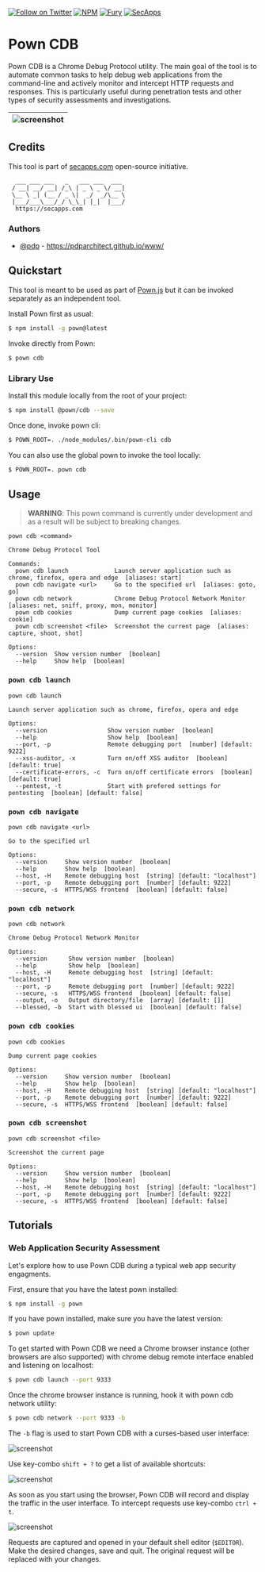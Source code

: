 [![Follow on Twitter](https://img.shields.io/twitter/follow/pownjs.svg?logo=twitter)](https://twitter.com/pownjs)
[![NPM](https://img.shields.io/npm/v/@pown/cdb.svg)](https://www.npmjs.com/package/@pown/cdb)
[![Fury](https://img.shields.io/badge/version-2x%20Fury-red.svg)](https://github.com/pownjs/lobby)
[![SecApps](https://img.shields.io/badge/credits-SecApps-black.svg)](https://secapps.com)

# Pown CDB

Pown CDB is a Chrome Debug Protocol utility. The main goal of the tool is to automate common tasks to help debug web applications from the command-line and actively monitor and intercept HTTP requests and responses. This is particularly useful during penetration tests and other types of security assessments and investigations.

| ![screenshot](https://media.githubusercontent.com/media/pownjs/pown-cdb/master/screenshots/01.png) |
|-|

## Credits

This tool is part of [secapps.com](https://secapps.com) open-source initiative.

```
  ___ ___ ___   _   ___ ___  ___
 / __| __/ __| /_\ | _ \ _ \/ __|
 \__ \ _| (__ / _ \|  _/  _/\__ \
 |___/___\___/_/ \_\_| |_|  |___/
  https://secapps.com
```

### Authors

* [@pdp](https://twitter.com/pdp) - https://pdparchitect.github.io/www/

## Quickstart

This tool is meant to be used as part of [Pown.js](https://github.com/pownjs/pown) but it can be invoked separately as an independent tool.

Install Pown first as usual:

```sh
$ npm install -g pown@latest
```

Invoke directly from Pown:

```sh
$ pown cdb
```

### Library Use

Install this module locally from the root of your project:

```sh
$ npm install @pown/cdb --save
```

Once done, invoke pown cli:

```sh
$ POWN_ROOT=. ./node_modules/.bin/pown-cli cdb
```

You can also use the global pown to invoke the tool locally:

```sh
$ POWN_ROOT=. pown cdb
```

## Usage

> **WARNING**: This pown command is currently under development and as a result will be subject to breaking changes.

```
pown cdb <command>

Chrome Debug Protocol Tool

Commands:
  pown cdb launch             Launch server application such as chrome, firefox, opera and edge  [aliases: start]
  pown cdb navigate <url>     Go to the specified url  [aliases: goto, go]
  pown cdb network            Chrome Debug Protocol Network Monitor  [aliases: net, sniff, proxy, mon, monitor]
  pown cdb cookies            Dump current page cookies  [aliases: cookie]
  pown cdb screenshot <file>  Screenshot the current page  [aliases: capture, shoot, shot]

Options:
  --version  Show version number  [boolean]
  --help     Show help  [boolean]
```

### `pown cdb launch`

```
pown cdb launch

Launch server application such as chrome, firefox, opera and edge

Options:
  --version                 Show version number  [boolean]
  --help                    Show help  [boolean]
  --port, -p                Remote debugging port  [number] [default: 9222]
  --xss-auditor, -x         Turn on/off XSS auditor  [boolean] [default: true]
  --certificate-errors, -c  Turn on/off certificate errors  [boolean] [default: true]
  --pentest, -t             Start with prefered settings for pentesting  [boolean] [default: false]
```

### `pown cdb navigate`

```
pown cdb navigate <url>

Go to the specified url

Options:
  --version     Show version number  [boolean]
  --help        Show help  [boolean]
  --host, -H    Remote debugging host  [string] [default: "localhost"]
  --port, -p    Remote debugging port  [number] [default: 9222]
  --secure, -s  HTTPS/WSS frontend  [boolean] [default: false]
```

### `pown cdb network`

```
pown cdb network

Chrome Debug Protocol Network Monitor

Options:
  --version      Show version number  [boolean]
  --help         Show help  [boolean]
  --host, -H     Remote debugging host  [string] [default: "localhost"]
  --port, -p     Remote debugging port  [number] [default: 9222]
  --secure, -s   HTTPS/WSS frontend  [boolean] [default: false]
  --output, -o   Output directory/file  [array] [default: []]
  --blessed, -b  Start with blessed ui  [boolean] [default: false]
```

### `pown cdb cookies`

```
pown cdb cookies

Dump current page cookies

Options:
  --version     Show version number  [boolean]
  --help        Show help  [boolean]
  --host, -H    Remote debugging host  [string] [default: "localhost"]
  --port, -p    Remote debugging port  [number] [default: 9222]
  --secure, -s  HTTPS/WSS frontend  [boolean] [default: false]
```

### `pown cdb screenshot`

```
pown cdb screenshot <file>

Screenshot the current page

Options:
  --version     Show version number  [boolean]
  --help        Show help  [boolean]
  --host, -H    Remote debugging host  [string] [default: "localhost"]
  --port, -p    Remote debugging port  [number] [default: 9222]
  --secure, -s  HTTPS/WSS frontend  [boolean] [default: false]
```

## Tutorials

### Web Application Security Assessment

Let's explore how to use Pown CDB during a typical web app security engagments.

First, ensure that you have the latest pown installed:

```sh
$ npm install -g pown
```

If you have pown installed, make sure you have the latest version:

```sh
$ pown update
```

To get started with Pown CDB we need a Chrome browser instance (other browsers are also supported) with chrome debug remote interface enabled and listening on localhost:

```sh
$ pown cdb launch --port 9333
```

Once the chrome browser instance is running, hook it with pown cdb network utility:

```sh
$ pown cdb network --port 9333 -b
```

The `-b` flag is used to start Pown CDB with a curses-based user interface:

![screenshot](https://media.githubusercontent.com/media/pownjs/pown-cdb/master/screenshots/01.png)

Use key-combo `shift + ?` to get a list of available shortcuts:

![screenshot](https://media.githubusercontent.com/media/pownjs/pown-cdb/master/screenshots/02.png)

As soon as you start using the browser, Pown CDB will record and display the traffic in the user interface. To intercept requests use key-combo `ctrl + t`.

![screenshot](https://media.githubusercontent.com/media/pownjs/pown-cdb/master/screenshots/03.png)

Requests are captured and opened in your default shell editor (`$EDITOR`). Make the desired changes, save and quit. The original request will be replaced with your changes.
